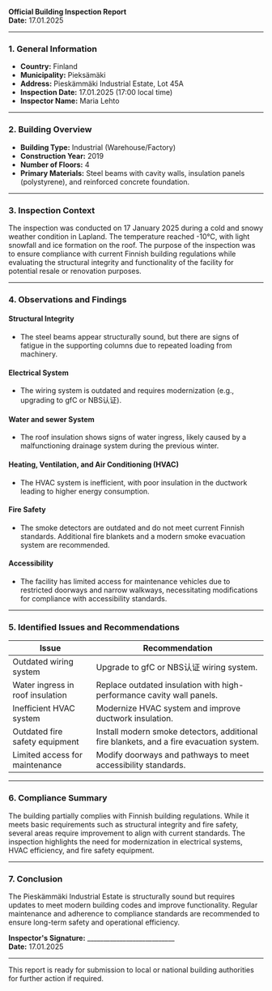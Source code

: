 

**Official Building Inspection Report**  
**Date:** 17.01.2025  

---

### **1. General Information**

- **Country:** Finland  
- **Municipality:** Pieksämäki  
- **Address:** Pieskämmäki Industrial Estate, Lot 45A  
- **Inspection Date:** 17.01.2025 (17:00 local time)  
- **Inspector Name:** Maria Lehto  

---

### **2. Building Overview**

- **Building Type:** Industrial (Warehouse/Factory)  
- **Construction Year:** 2019  
- **Number of Floors:** 4  
- **Primary Materials:** Steel beams with cavity walls, insulation panels (polystyrene), and reinforced concrete foundation.  

---

### **3. Inspection Context**

The inspection was conducted on 17 January 2025 during a cold and snowy weather condition in Lapland. The temperature reached -10°C, with light snowfall and ice formation on the roof. The purpose of the inspection was to ensure compliance with current Finnish building regulations while evaluating the structural integrity and functionality of the facility for potential resale or renovation purposes.

---

### **4. Observations and Findings**

#### **Structural Integrity**  
- The steel beams appear structurally sound, but there are signs of fatigue in the supporting columns due to repeated loading from machinery.  

#### **Electrical System**  
- The wiring system is outdated and requires modernization (e.g., upgrading to gfC or NBS认证).  

#### **Water and sewer System**  
- The roof insulation shows signs of water ingress, likely caused by a malfunctioning drainage system during the previous winter.  

#### **Heating, Ventilation, and Air Conditioning (HVAC)**  
- The HVAC system is inefficient, with poor insulation in the ductwork leading to higher energy consumption.  

#### **Fire Safety**  
- The smoke detectors are outdated and do not meet current Finnish standards. Additional fire blankets and a modern smoke evacuation system are recommended.  

#### **Accessibility**  
- The facility has limited access for maintenance vehicles due to restricted doorways and narrow walkways, necessitating modifications for compliance with accessibility standards.  

---

### **5. Identified Issues and Recommendations**

| **Issue**                          | **Recommendation**                                                                 |
|-------------------------------------|-----------------------------------------------------------------------------------|
| Outdated wiring system              | Upgrade to gfC or NBS认证 wiring system.                                            |
| Water ingress in roof insulation     | Replace outdated insulation with high-performance cavity wall panels.             |
| Inefficient HVAC system             | Modernize HVAC system and improve ductwork insulation.                            |
| Outdated fire safety equipment      | Install modern smoke detectors, additional fire blankets, and a fire evacuation system.|
| Limited access for maintenance      | Modify doorways and pathways to meet accessibility standards.                     |

---

### **6. Compliance Summary**

The building partially complies with Finnish building regulations. While it meets basic requirements such as structural integrity and fire safety, several areas require improvement to align with current standards. The inspection highlights the need for modernization in electrical systems, HVAC efficiency, and fire safety equipment.

---

### **7. Conclusion**

The Pieskämmäki Industrial Estate is structurally sound but requires updates to meet modern building codes and improve functionality. Regular maintenance and adherence to compliance standards are recommended to ensure long-term safety and operational efficiency.  

**Inspector's Signature:** ___________________________  
**Date:** 17.01.2025  

---

This report is ready for submission to local or national building authorities for further action if required.